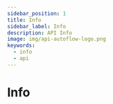 ```yaml
---
sidebar_position: 1
title: Info
sidebar_label: Info
description: API Info
image: img/api-autoflow-logo.png
keywords:
  - info
  - api
---
```


# Info
